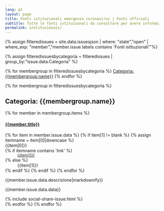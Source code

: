 ```yaml
---
lang: pt
layout: page
title: Fonti istituzionali emergenza coronavirus | Fonti ufficiali
subtitle: Tutte le fonti istituzionali da consultare per avere informazioni di prima mano sull'emergenza coronavirus
permalink: institucionais/
---
```

<div class="panel-group">
{% assign filteredissues = site.data.issuesjson | where: "state","open" | where_exp: "member","member.issue.labels contains 'Fonti istituzionali'"%}

{% assign filteredissuesbycategoria = filteredissues | group_by:"issue.data.Categoria" %}

<div class="text-center">
{% for membergroup in filteredissuesbycategoria %}
<span class="col-xs-12 col-sm-6">
  <a href="#{{membergroup.name}}" class="btn btn-success btn-lg col-xs-12 mb-15" role="button">Categoria: {{membergroup.name}}</a>
</span>
{% endfor %}
</div>

{% for membergroup in filteredissuesbycategoria %}
<h2 id="{{membergroup.name}}">Categoria: {{membergroup.name}}</h2>
{% for member in membergroup.items %}

<div class="panel-body">
<div class="list-group-item">
<a href="/issues/{{ member.number | datapage_url: '.' }}">
		<h4 class="list-group-item-heading">{{member.title}}</h4>
</a>
                <dl class="row">
                    {% for item in member.issue.data %}
  {% if item[1] != blank %}
{% assign itemname = item[0]|downcase %}
  <dt class="col-sm-3">{{item[0]}}</dt>
{% if itemname  contains 'link' %}
  <dd class="col-sm-9"><small><a href="{{item[1]}}">{{item[1]}}</a></small></dd>
{% else %}
  <dd class="col-sm-9">{{item[1]}}</dd>
  {% endif %}
  {% endif %}
  {% endfor %}
                </dl>
                <p class="list-group-item-text">{{member.issue.data.descrizione|markdownify}}</p>
                <p class="list-group-item-text">{{member.issue.data.data}}</p>
                </div>
{% include social-share-issue.html %}
</div>
{% endfor %}
{% endfor %}
</div>
